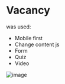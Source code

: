# Vacancy

was used:
* Mobile first
* Change content js
* Form
* Quiz
* Video

![image](https://user-images.githubusercontent.com/48288630/131847139-3e2995bb-42b4-49b3-a58b-dcc6201ba31a.png)
